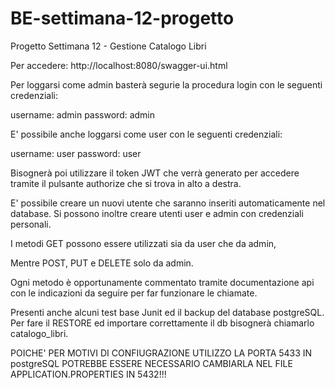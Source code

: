 # BE-settimana-12-progetto

Progetto Settimana 12 - Gestione Catalogo Libri 

Per accedere: http://localhost:8080/swagger-ui.html

Per loggarsi come admin basterà segurie la procedura login con le seguenti credenziali:

username: admin
password: admin 

E' possibile anche loggarsi come user con le seguenti credenziali:

username: user 
password: user

Bisognerà poi utilizzare il token JWT che verrà generato per accedere tramite il pulsante authorize che si trova in alto a destra.

E' possibile creare un nuovi utente che saranno inseriti automaticamente nel database. Si possono inoltre creare utenti user e admin con credenziali personali.

I metodi GET possono essere utilizzati sia da user che da admin,

Mentre POST, PUT e DELETE solo da admin.

Ogni metodo è opportunamente commentato tramite documentazione api con le indicazioni da seguire per far funzionare le chiamate.

Presenti anche alcuni test base Junit ed il backup del database postgreSQL. Per fare il RESTORE ed importare correttamente il db bisognerà chiamarlo catalogo_libri.

POICHE' PER MOTIVI DI CONFIUGRAZIONE UTILIZZO LA PORTA 5433 IN postgreSQL POTREBBE ESSERE NECESSARIO CAMBIARLA NEL FILE APPLICATION.PROPERTIES IN 5432!!!
